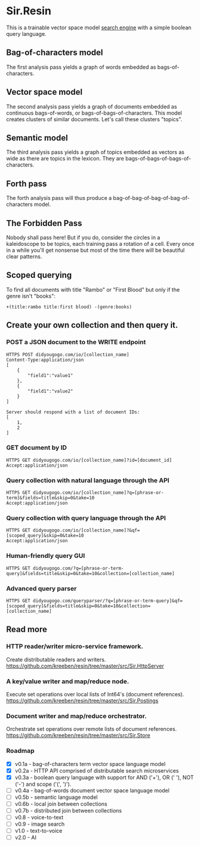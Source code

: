 # Sir.Resin

This is a trainable vector space model [search engine](https://didyougogo.com) with a simple boolean query language. 

## Bag-of-characters model

The first analysis pass yields a graph of words embedded as bags-of-characters.

## Vector space model

The second analysis pass yields a graph of documents embedded as continuous bags-of-words, or bags-of-bags-of-characters. This model creates clusters of similar documents. Let's call these clusters "topics".

## Semantic model

The third analysis pass yields a graph of topics embedded as vectors as wide as there are topics in the lexicon. They are bags-of-bags-of-bags-of-characters.

## Forth pass

The forth analysis pass will thus produce a bag-of-bag-of-bag-of-bag-of-characters model.

## The Forbidden Pass

Nobody shall pass here! But if you do, consider the circles in a kaleidoscope to be topics, 
each training pass a rotation of a cell. Every once in a while you'll get nonsense but most of the time there 
will be beautiful clear patterns.

## Scoped querying

To find all documents with title "Rambo" or "First Blood" but only if the genre isn't "books":

	+(title:rambo title:first blood) -(genre:books)

## Create your own collection and then query it.

### POST a JSON document to the WRITE endpoint

	HTTPS POST didyougogo.com/io/[collection_name]
	Content-Type:application/json
	[
		{
			"field1":"value1"
		},
		{
			"field1":"value2"
		}
	]

	Server should respond with a list of document IDs:
	[
		1,
		2
	]

### GET document by ID

	HTTPS GET didyougogo.com/io/[collection_name]?id=[document_id]
	Accept:application/json

### Query collection with natural language through the API

	HTTPS GET didyougogo.com/io/[collection_name]?q=[phrase-or-term]&fields=title&skip=0&take=10
	Accept:application/json

### Query collection with query language through the API

	HTTPS GET didyougogo.com/io/[collection_name]?&qf=[scoped_query]&skip=0&take=10
	Accept:application/json

### Human-friendly query GUI

	HTTPS GET didyougogo.com/?q=[phrase-or-term-query]&fields=title&skip=0&take=10&collection=[collection_name]

### Advanced query parser

	HTTPS GET didyougogo.com/queryparser/?q=[phrase-or-term-query]&qf=[scoped_query]&fields=title&skip=0&take=10&collection=[collection_name]

## Read more

### HTTP reader/writer micro-service framework.
Create distributable readers and writers.
https://github.com/kreeben/resin/tree/master/src/Sir.HttpServer

### A key/value writer and map/reduce node. 
Execute set operations over local lists of Int64's (document references).  
https://github.com/kreeben/resin/tree/master/src/Sir.Postings

### Document writer and map/reduce orchestrator. 
Orchestrate set operations over remote lists of document references.   
https://github.com/kreeben/resin/tree/master/src/Sir.Store

### Roadmap

- [x] v0.1a - bag-of-characters term vector space language model
- [x] v0.2a - HTTP API comprised of distributable search microservices
- [x] v0.3a - boolean query language with support for AND ('+'), OR (' '), NOT ('-') and scope ('(', ')').
- [ ] v0.4a - bag-of-words document vector space language model
- [ ] v0.5b - semantic language model
- [ ] v0.6b - local join between collections
- [ ] v0.7b - distributed join between collections
- [ ] v0.8 - voice-to-text
- [ ] v0.9 - image search
- [ ] v1.0 - text-to-voice
- [ ] v2.0 - AI
